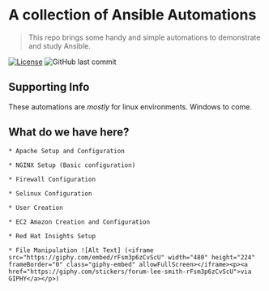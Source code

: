 # A collection of Ansible Automations
> This repo brings some handy and simple automations to demonstrate and study Ansible.

[![License](http://img.shields.io/:license-mit-blue.svg?style=flat-square)](http://badges.mit-license.org)
<img src="https://img.shields.io/github/last-commit/abass0/winrm-tower/master?style=plastic" alt="GitHub last commit">

## Supporting Info

These automations are *mostly* for linux environments. Windows to come. 

## What do we have here?

    * Apache Setup and Configuration

    * NGINX Setup (Basic configuration)

    * Firewall Configuration

    * Selinux Configuration

    * User Creation
    
    * EC2 Amazon Creation and Configuration

    * Red Hat Insights Setup 
    
    * File Manipulation ![Alt Text] (<iframe src="https://giphy.com/embed/rFsm3p6zCvScU" width="480" height="224" frameBorder="0" class="giphy-embed" allowFullScreen></iframe><p><a href="https://giphy.com/stickers/forum-lee-smith-rFsm3p6zCvScU">via GIPHY</a></p>)
